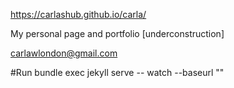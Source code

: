 
https://carlashub.github.io/carla/

My personal page and portfolio 
[underconstruction]


carlawlondon@gmail.com 

#Run bundle exec jekyll serve -- watch --baseurl ""
